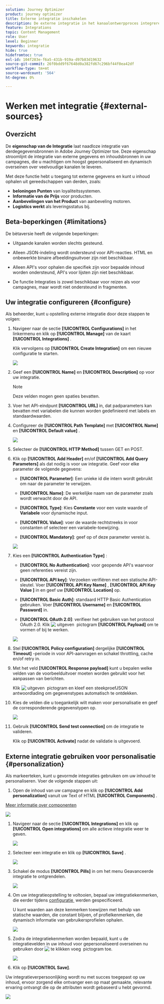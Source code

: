 ```yaml
---
solution: Journey Optimizer
product: journey optimizer
title: Externe integratie inschakelen
description: De externe integratie in het kanaalontwerpproces integreren om inhoud te verrijken met gepersonaliseerde en dynamische informatie
feature: Integrations
topic: Content Management
role: User
level: Beginner
keywords: integratie
hide: true
hidefromtoc: true
exl-id: 104f283e-f6a5-431b-919a-d97b83d19632
source-git-commit: 26f0bdd9f67648d0a382fd67c296bf44f0ea42df
workflow-type: tm+mt
source-wordcount: '564'
ht-degree: 0%

---
```


# Werken met integratie {#external-sources}

## Overzicht

De **eigenschap van de Integratie** laat naadloze integratie van derdegegevensbronnen in Adobe Journey Optimizer toe. Deze eigenschap stroomlijnt de integratie van externe gegevens en inhoudsbronnen in uw campagnes, die u machtigen om hoogst gepersonaliseerd en dynamisch overseinen over veelvoudige kanalen te leveren.

Met deze functie hebt u toegang tot externe gegevens en kunt u inhoud ophalen uit gereedschappen van derden, zoals:

* **beloningen Punten** van loyaliteitssystemen.
* **Informatie van de Prijs** voor producten.
* **Aanbevelingen van het Product** van aanbeveling motoren.
* **Logistics werkt** als leveringsstatus bij.

## Beta-beperkingen {#limitations}

De bètaversie heeft de volgende beperkingen:

* Uitgaande kanalen worden slechts gesteund.

* Alleen JSON-indeling wordt ondersteund voor API-reacties. HTML en onbewerkte binaire afbeeldingsuitvoer zijn niet beschikbaar.

* Alleen API&#39;s voor ophalen die specifiek zijn voor bepaalde inhoud worden ondersteund, API&#39;s voor lijsten zijn niet beschikbaar.

* De functie Integraties is zowel beschikbaar voor reizen als voor campagnes, maar wordt niet ondersteund in fragmenten.

## Uw integratie configureren {#configure}

Als beheerder, kunt u opstelling externe integratie door deze stappen te volgen:

1. Navigeer naar de sectie **[!UICONTROL Configurations]** in het linkermenu en klik op **[!UICONTROL Manage]** van de kaart **[!UICONTROL Integrations]** .

   Klik vervolgens op **[!UICONTROL Create Integration]** om een nieuwe configuratie te starten.

   ![](assets/external-integration-config-1.png)

1. Geef een **[!UICONTROL Name]** en **[!UICONTROL Description]** op voor uw integratie.

   >[!NOTE]
   >
   >Deze velden mogen geen spaties bevatten.

1. Voer het API-eindpunt **[!UICONTROL URL]** in, dat padparameters kan bevatten met variabelen die kunnen worden gedefinieerd met labels en standaardwaarden.

1. Configureer de **[!UICONTROL Path Template]** met **[!UICONTROL Name]** en **[!UICONTROL Default value]** .

   ![](assets/external-integration-config-2.png)

1. Selecteer de **[!UICONTROL HTTP Method]** tussen GET en POST.

1. Klik op **[!UICONTROL Add Header]** en/of **[!UICONTROL Add Query Parameters]** als dat nodig is voor uw integratie. Geef voor elke parameter de volgende gegevens:

   * **[!UICONTROL Parameter]**: Een unieke id die intern wordt gebruikt om naar de parameter te verwijzen.

   * **[!UICONTROL Name]**: De werkelijke naam van de parameter zoals wordt verwacht door de API.

   * **[!UICONTROL Type]**: Kies **Constante** voor een vaste waarde of **Variabele** voor dynamische input.

   * **[!UICONTROL Value]**: voer de waarde rechtstreeks in voor constanten of selecteer een variabele-toewijzing.

   * **[!UICONTROL Mandatory]**: geef op of deze parameter vereist is.

   ![](assets/external-integration-config-3.png)

1. Kies een **[!UICONTROL Authentication Type]** :

   * **[!UICONTROL No Authentication]**: voor geopende API&#39;s waarvoor geen referenties vereist zijn.

   * **[!UICONTROL API key]**: Verzoeken verifiëren met een statische API-sleutel. Voer **[!UICONTROL API Key Name &#x200B;]** , **[!UICONTROL API Key Value &#x200B;]** in en geef uw **[!UICONTROL Location]** op.

   * **[!UICONTROL Basic Auth]**: standaard HTTP Basic Authentication gebruiken. Voer **[!UICONTROL Username]** en **[!UICONTROL Password]** in.

   * **[!UICONTROL OAuth 2.0]**: verifieer het gebruiken van het protocol OAuth 2.0. Klik ![&#x200B; uitgeven &#x200B;](assets/do-not-localize/Smock_Edit_18_N.svg) pictogram **[!UICONTROL Payload]** om te vormen of bij te werken.

   ![](assets/external-integration-config-4.png)

1. Stel **[!UICONTROL Policy configuration]** dergelijke **[!UICONTROL Timeout]** -periode in voor API-aanvragen en schakel throttling, cache en/of retry in.

1. Met het veld **[!UICONTROL Response payload]** kunt u bepalen welke velden van de voorbeelduitvoer moeten worden gebruikt voor het aanpassen van berichten.

   Klik ![&#x200B; uitgeven &#x200B;](assets/do-not-localize/Smock_Edit_18_N.svg) pictogram en kleef een steekproefJSON antwoordlading om gegevenstypes automatisch te ontdekken.

1. Kies de velden die u toegankelijk wilt maken voor personalisatie en geef de corresponderende gegevenstypen op.

   ![](assets/external-integration-config-5.png)

1. Gebruik **[!UICONTROL Send test connection]** om de integratie te valideren.

   Klik op **[!UICONTROL Activate]** nadat de validatie is uitgevoerd.

## Externe integratie gebruiken voor personalisatie {#personalization}

Als markeerteken, kunt u gevormde integraties gebruiken om uw inhoud te personaliseren. Voer de volgende stappen uit:

1. Open de inhoud van uw campagne en klik op **[!UICONTROL Add personalization]** vanuit uw Text of HTML **[!UICONTROL Components]** .

[Meer informatie over componenten](../email/content-components.md)

   ![](assets/external-integration-content-1.png)

1. Navigeer naar de sectie **[!UICONTROL Integrations]** en klik op **[!UICONTROL Open integrations]** om alle actieve integratie weer te geven.

   ![](assets/external-integration-content-2.png)

1. Selecteer een integratie en klik op **[!UICONTROL Save]** .

   ![](assets/external-integration-content-3.png)

1. Schakel de modus **[!UICONTROL Pills]** in om het menu Geavanceerde integratie te ontgrendelen.

   ![](assets/external-integration-content-4.png)

1. Om uw integratieopstelling te voltooien, bepaal uw integratiekenmerken, die eerder tijdens [&#x200B; configuratie &#x200B;](#configure) werden gespecificeerd.

   U kunt waarden aan deze kenmerken toewijzen met behulp van statische waarden, die constant blijven, of profielkenmerken, die dynamisch informatie van gebruikersprofielen ophalen.

   ![](assets/external-integration-content-5.png)

1. Zodra de integratiekenmerken worden bepaald, kunt u de integratievelden in uw inhoud voor gepersonaliseerd overseinen nu gebruiken door ![&#x200B; te klikken voeg &#x200B;](assets/do-not-localize/Smock_Add_18_N.svg) pictogram toe.

   ![](assets/external-integration-content-6.png)

1. Klik op **[!UICONTROL Save]**.

Uw integratieverpersoonlijking wordt nu met succes toegepast op uw inhoud, ervoor zorgend elke ontvanger een op maat gemaakte, relevante ervaring ontvangt die op de attributen wordt gebaseerd u hebt gevormd.

![](assets/external-integration-content-7.png)
